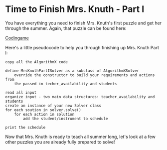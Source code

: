 # Time to Finish Mrs. Knuth - Part I

You have everything you need to finish Mrs. Knuth's first puzzle and get her through the summer. Again, that puzzle can be found here:

[Codingame](www.codingame.com)

Here's a little pseudocode to help you through finishing up Mrs. Knuth Part I:

```text
copy all the AlgorithmX code

define MrsKnuthPartISolver as a subclass of AlgorithmXSolver
    override the constructor to build your requirements and actions from
    the passed in techer_availability and students

read all input
organize input - two main data structures: teacher_availability and students
create an instance of your new Solver class
for each soution in solver.solve()
    for each action in solution
        add the student/instrument to schedule

print the schedule
```

Now that Mrs. Knuth is ready to teach all summer long, let's look at a few other puzzles you are already fully prepared to solve!
